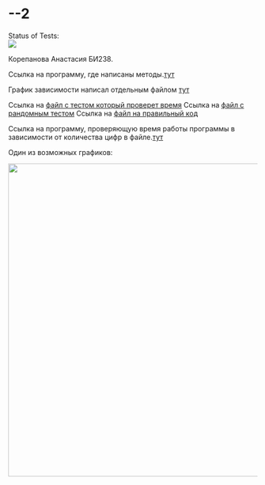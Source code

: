 # --2




Status of Tests:<br>
<img src='https://img.shields.io/github/actions/workflow/status/Anastasiyakorepanova/--2/main.yml'><br>


Корепанова Анастасия БИ238.

Ссылка на программу, где написаны методы.[тут](https://github.com/Anastasiyakorepanova/--2/blob/main/Main.class)

График зависимости написал отдельным файлом [тут](https://github.com/Anastasiyakorepanova/--2/blob/main/graphs.py)

Ссылка на [файл с тестом который проверет время](https://github.com/Anastasiyakorepanova/--2/blob/main/checking_time.class)
Ссылка на [файл с рандомным тестом](https://github.com/Anastasiyakorepanova/--2/blob/main/Main.class)
Ссылка на [файл на правильный код](https://github.com/Anastasiyakorepanova/--2/blob/main/Checking_cor.class)

Ссылка на программу, проверяющую время работы программы в зависимости от количества цифр в файле.[тут](https://github.com/Anastasiyakorepanova/--2/blob/main/graphs.py)

Один из возможных графиков:

<img width="633" src="https://user-images.githubusercontent.com/114774497/195132379-157005ba-2d24-4d78-8974-868af1b34818.png">
